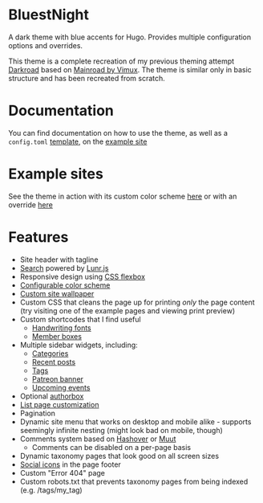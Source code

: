 # BluestNight
A dark theme with blue accents for Hugo. Provides multiple configuration options and overrides.

This theme is a complete recreation of my previous theming attempt [Darkroad](https://github.com/Shadow53/Darkroad) based on [Mainroad by Vimux](https://github.com/vimux/mainroad). The theme is similar only in basic structure and has been recreated from scratch.

# Documentation

You can find documentation on how to use the theme, as well as a `config.toml` [template](https://shadow53.gitlab.io/BluestNight/docs/example-config), on the [example site](https://shadow53.gitlab.io/BluestNight/)

# Example sites
See the theme in action with its custom color scheme [here](https://mnbryant.com) or with an override [here](https://shadow53.com)

# Features

- Site header with tagline
- [Search](https://shadow53.gitlab.io/BluestNight/docs/sidebar/search) powered by [Lunr.js](https://lunrjs.com)
- Responsive design using [CSS flexbox](https://developer.mozilla.org/en-US/docs/Web/CSS/CSS_Flexible_Box_Layout/Using_CSS_flexible_boxes)
- [Configurable color scheme](https://shadow53.gitlab.io/BluestNight/docs/site/appearance#custom-colors)
- [Custom site wallpaper](https://shadow53.gitlab.io/BluestNight/docs/site/appearance#custom-background)
- Custom CSS that cleans the page up for printing *only* the page content (try visiting one of the example pages and viewing print preview)
- Custom shortcodes that I find useful
  - [Handwriting fonts](https://shadow53.gitlab.io/BluestNight/docs/shortcodes/handwriting)
  - [Member boxes](https://shadow53.gitlab.io/BluestNight/docs/shortcodes/members)
- Multiple sidebar widgets, including:
  - [Categories](https://shadow53.gitlab.io/BluestNight/docs/sidebar/category-list)
  - [Recent posts](https://shadow53.gitlab.io/BluestNight/docs/sidebar/recent-posts)
  - [Tags](https://shadow53.gitlab.io/BluestNight/docs/sidebar/tag-list)
  - [Patreon banner](https://shadow53.gitlab.io/BluestNight/docs/sidebar/patreon-banner)
  - [Upcoming events](https://shadow53.gitlab.io/BluestNight/docs/sidebar/events)
- Optional [authorbox](https://shadow53.gitlab.io/BluestNight/docs/pages/authorbox)
- [List page customization](https://shadow53.gitlab.io/BluestNight/docs/pages/custom-list-pages)
- Pagination
- Dynamic site menu that works on desktop and mobile alike - supports seemingly infinite nesting (might look bad on mobile, though)
- Comments system based on [Hashover](https://shadow53.gitlab.io/BluestNight/docs/pages/comments#hashover) or [Muut](https://shadow53.gitlab.io/BluestNight/docs/pages/comments#muut)
  - Comments can be disabled on a per-page basis
- Dynamic taxonomy pages that look good on all screen sizes
- [Social icons](https://shadow53.gitlab.io/BluestNight/docs/site/social-icons) in the page footer
- Custom "Error 404" page
- Custom robots.txt that prevents taxonomy pages from being indexed (e.g. /tags/my_tag)
